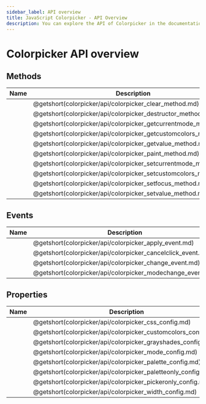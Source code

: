 ```yaml
---     
sidebar_label: API overview
title: JavaScript Colorpicker - API Overview 
description: You can explore the API of Colorpicker in the documentation of the DHTMLX JavaScript UI library. Browse developer guides and API reference, try out code examples and live demos, and download a free 30-day evaluation version of DHTMLX Suite 7.
---
```


# Colorpicker API overview

## Methods

| Name                                                      | Description                                                      |
| --------------------------------------------------------- | ---------------------------------------------------------------- |
| [](colorpicker/api/colorpicker_clear_method.md)           | @getshort(colorpicker/api/colorpicker_clear_method.md)           |
| [](colorpicker/api/colorpicker_destructor_method.md)      | @getshort(colorpicker/api/colorpicker_destructor_method.md)      |
| [](colorpicker/api/colorpicker_getcurrentmode_method.md)  | @getshort(colorpicker/api/colorpicker_getcurrentmode_method.md)  |
| [](colorpicker/api/colorpicker_getcustomcolors_method.md) | @getshort(colorpicker/api/colorpicker_getcustomcolors_method.md) |
| [](colorpicker/api/colorpicker_getvalue_method.md)        | @getshort(colorpicker/api/colorpicker_getvalue_method.md)        |
| [](colorpicker/api/colorpicker_paint_method.md)           | @getshort(colorpicker/api/colorpicker_paint_method.md)           |
| [](colorpicker/api/colorpicker_setcurrentmode_method.md)  | @getshort(colorpicker/api/colorpicker_setcurrentmode_method.md)  |
| [](colorpicker/api/colorpicker_setcustomcolors_method.md) | @getshort(colorpicker/api/colorpicker_setcustomcolors_method.md) |
| [](colorpicker/api/colorpicker_setfocus_method.md)        | @getshort(colorpicker/api/colorpicker_setfocus_method.md)        |
| [](colorpicker/api/colorpicker_setvalue_method.md)        | @getshort(colorpicker/api/colorpicker_setvalue_method.md)        |

## Events

| Name                                                 | Description                                                 |
| ---------------------------------------------------- | ----------------------------------------------------------- |
| [](colorpicker/api/colorpicker_apply_event.md)       | @getshort(colorpicker/api/colorpicker_apply_event.md)       |
| [](colorpicker/api/colorpicker_cancelclick_event.md) | @getshort(colorpicker/api/colorpicker_cancelclick_event.md) |
| [](colorpicker/api/colorpicker_change_event.md)      | @getshort(colorpicker/api/colorpicker_change_event.md)      |
| [](colorpicker/api/colorpicker_modechange_event.md)  | @getshort(colorpicker/api/colorpicker_modechange_event.md)  |

## Properties

| Name                                                   | Description                                                   |
| ------------------------------------------------------ | ------------------------------------------------------------- |
| [](colorpicker/api/colorpicker_css_config.md)          | @getshort(colorpicker/api/colorpicker_css_config.md)          |
| [](colorpicker/api/colorpicker_customcolors_config.md) | @getshort(colorpicker/api/colorpicker_customcolors_config.md) |
| [](colorpicker/api/colorpicker_grayshades_config.md)   | @getshort(colorpicker/api/colorpicker_grayshades_config.md)   |
| [](colorpicker/api/colorpicker_mode_config.md)         | @getshort(colorpicker/api/colorpicker_mode_config.md)         |
| [](colorpicker/api/colorpicker_palette_config.md)      | @getshort(colorpicker/api/colorpicker_palette_config.md)      |
| [](colorpicker/api/colorpicker_paletteonly_config.md)  | @getshort(colorpicker/api/colorpicker_paletteonly_config.md)  |
| [](colorpicker/api/colorpicker_pickeronly_config.md)   | @getshort(colorpicker/api/colorpicker_pickeronly_config.md)   |
| [](colorpicker/api/colorpicker_width_config.md)        | @getshort(colorpicker/api/colorpicker_width_config.md)        |
